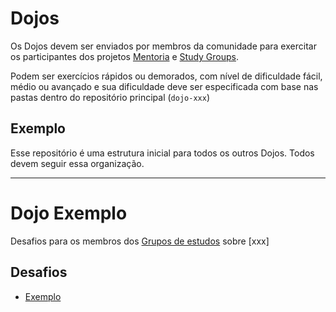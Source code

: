 # Dojos

Os Dojos devem ser enviados por membros da comunidade para exercitar os participantes dos projetos [Mentoria](https://github.com/training-center/mentoria) e [Study Groups](https://github.com/training-center/study-groups).

Podem ser exercícios rápidos ou demorados, com nível de dificuldade fácil, médio ou avançado e sua dificuldade deve ser especificada com base nas pastas dentro do repositório principal (`dojo-xxx`)

## Exemplo

Esse repositório é uma estrutura inicial para todos os outros Dojos.
Todos devem seguir essa organização.

----

# Dojo Exemplo

Desafios para os membros dos [Grupos de estudos](https://github.com/training-center) sobre [xxx]

## Desafios

* [Exemplo](./exemplo)
